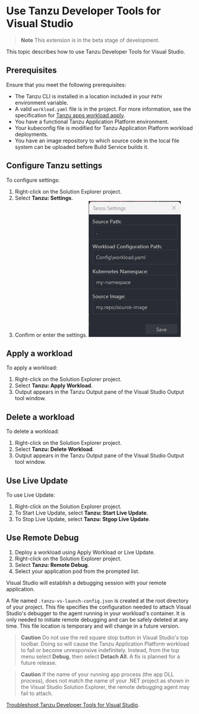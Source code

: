 # Use Tanzu Developer Tools for Visual Studio

> **Note** This extension is in the beta stage of development.

This topic describes how to use Tanzu Developer Tools for Visual Studio.

## <a id="prereqs"/>Prerequisites

Ensure that you meet the following prerequisites:
 - The Tanzu CLI is installed in a location included in your `PATH` environment variable.
 - A valid `workload.yaml` file is in the project. For more information, see the specification for
   [Tanzu apps workload apply](../cli-plugins/apps/command-reference/workload_create_update_apply.hbs.md).
 - You have a functional Tanzu Application Platform environment.
 - Your kubeconfig file is modified for Tanzu Application Platform workload deployments.
 - You have an image repository to which source code in the local file system can be uploaded before Build Service builds it.

## <a id="settings"/>Configure Tanzu settings

To configure settings:

1. Right-click on the Solution Explorer project.
1. Select **Tanzu: Settings**.
1. Confirm or enter the settings.
   ![Tanzu settings](../images/vs-setting.png)

## <a id="apply-workload"/>Apply a workload

To apply a workload:

1. Right-click on the Solution Explorer project.
1. Select **Tanzu: Apply Workload**.
1. Output appears in the Tanzu Output pane of the Visual Studio Output tool window.

## <a id="delete-workload"/>Delete a workload

To delete a workload:

1. Right-click on the Solution Explorer project.
1. Select **Tanzu: Delete Workload**.
1. Output appears in the Tanzu Output pane of the Visual Studio Output tool window.

## <a id="use-live-update"/>Use Live Update

To use Live Update:

1. Right-click on the Solution Explorer project.
1. To Start Live Update, select **Tanzu: Start Live Update**.
1. To Stop Live Update, select **Tanzu: Stgop Live Update**.

## <a id="use-remote-debug"/>Use Remote Debug

1. Deploy a workload using Apply Workload or Live Update.
1. Right-click on the Solution Explorer project.
1. Select **Tanzu: Remote Debug**.
1. Select your application pod from the prompted list.

Visual Studio will establish a debugging session with your remote application.

A file named `.tanzu-vs-launch-config.json` is created at the root directory of your project.
This file specifies the configuration needed to attach Visual Studio's debugger to the agent running in your workload's container.
It is only needed to initiate remote debugging and can be safely deleted at any time.
This file location is temporary and will change in a future version.

> **Caution** Do not use the red square stop button in Visual Studio's top toolbar.
> Doing so will cause the Tanzu Application Platform workload to fail or become unresponsive indefinitely.
> Instead, from the top menu select **Debug**, then select **Detach All**.
> A fix is planned for a future release.

> **Caution** If the name of your running app process (the app DLL process), does not match the name of your .NET project as shown in the Visual Studio Solution Explorer, the remote debugging agent may fail to attach.

[Troubleshoot Tanzu Developer Tools for Visual Studio](troubleshooting.hbs.md).
